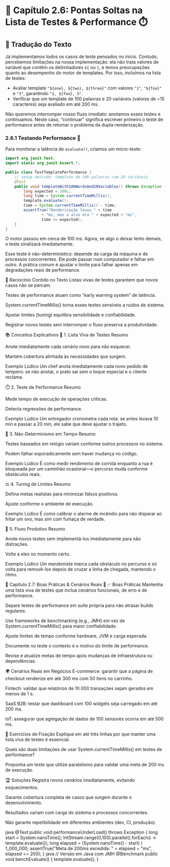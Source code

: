 # 📕 Capítulo 2.6: Pontas Soltas na Lista de Testes & Performance ⏱️

## 📝 Tradução do Texto

Já implementamos todos os casos de teste pensados no início. Contudo, percebemos limitações na nossa implementação: ela não trata valores de variável que contêm os delimitadores `${` ou `}`, e temos preocupações quanto ao desempenho do motor de templates. Por isso, incluímos na lista de testes:

- Avaliar template `"${one}, ${two}, ${three}"` com valores `"1"`, `"${foo}"` e `"3"`, garantindo `"1, ${foo}, 3"`.  
- Verificar que um template de 100 palavras e 20 variáveis (valores de ~15 caracteres) seja avaliado em até 200 ms.

Não queremos interromper nosso fluxo imediato: anotamos esses testes e continuamos. Neste caso, “continuar” significa escrever primeiro o teste de performance antes de retomar o problema da dupla-renderização.

### 2.6.1 Testando Performance 🚀

Para monitorar a latência de `evaluate()`, criamos um micro-teste:

```java
import org.junit.Test;
import static org.junit.Assert.*;

public class TestTemplatePerformance {
    // setup omitido: template de 100 palavras com 20 variáveis
    @Test
    public void templateWith100WordsAnd20Variables() throws Exception {
        long expected = 200L;
        long time = System.currentTimeMillis();
        template.evaluate();
        time = System.currentTimeMillis() - time;
        assertTrue("Renderização levou " + time
                + "ms, mas o alvo era " + expected + "ms",
                time <= expected);
    }
}
```

O motor passou em cerca de 100 ms. Agora, se algo o deixar lento demais, o teste sinalizará imediatamente.

Esse teste é não-determinístico: depende da carga da máquina e de processos concorrentes. Ele pode passar num computador e falhar em outro. A prática comum é ajustar o limite para falhar apenas em degradações reais de performance.

🧠 Raciocínio Contido no Texto
Listas vivas de testes garantem que novos casos não se percam.

Testes de performance atuam como “early warning system” de latência.

System.currentTimeMillis() torna esses testes sensíveis a ruídos de sistema.

Ajustar limites (tuning) equilibra sensibilidade e confiabilidade.

Registrar novos testes sem interromper o fluxo preserva a produtividade.

📚 Conceitos Explicativos
📝 1. Lista Viva de Testes
Resumo

Anote imediatamente cada cenário novo para não esquecer.

Mantém cobertura alinhada às necessidades que surgem.

Exemplo Lúdico Um chef anota imediatamente cada novo pedido de tempero: se não anotar, o prato sai sem o toque especial e o cliente reclama.

⏱️ 2. Teste de Performance
Resumo

Mede tempo de execução de operações críticas.

Detecta regressões de performance.

Exemplo Lúdico Um entregador cronometra cada rota: se antes levava 10 min e passar a 20 min, ele sabe que deve ajustar o trajeto.

🔄 3. Não-Determinismo em Tempo
Resumo

Testes baseados em relógio variam conforme outros processos no sistema.

Podem falhar esporadicamente sem haver mudança no código.

Exemplo Lúdico É como medir rendimento de corrida enquanto a rua é bloqueada por um caminhão ocasional—o percurso muda conforme obstáculos reais.

⚖️ 4. Tuning de Limites
Resumo

Defina metas realistas para minimizar falsos positivos.

Ajuste conforme o ambiente de execução.

Exemplo Lúdico É como calibrar o alarme de incêndio para não disparar ao fritar um ovo, mas sim com fumaça de verdade.

🎯 5. Fluxo Produtivo
Resumo

Anote novos testes sem implementá-los imediatamente para não distrações.

Volte a eles no momento certo.

Exemplo Lúdico Um maratonista marca cada obstáculo no percurso e só volta para removê-los depois de cruzar a linha de chegada, mantendo o ritmo.

💼 Capítulo 2.7: Boas Práticas & Cenários Reais 🌟
✅ Boas Práticas
Mantenha uma lista viva de testes que inclua cenários funcionais, de erro e de performance.

Separe testes de performance em suíte própria para não atrasar builds regulares.

Use frameworks de benchmarking (e.g., JMH) em vez de System.currentTimeMillis() para maior confiabilidade.

Ajuste limites de tempo conforme hardware, JVM e carga esperada.

Documente no teste o contexto e o motivo do limite de performance.

Revise e atualize metas de tempo após mudanças de infraestrutura ou dependências.

🌍 Cenários Reais em Negócios
E-commerce: garantir que a página de checkout renderize em até 300 ms com 50 itens no carrinho.

Fintech: validar que relatórios de 10 000 transações sejam gerados em menos de 1 s.

SaaS B2B: testar que dashboard com 100 widgets seja carregado em até 200 ms.

IoT: assegurar que agregação de dados de 100 sensores ocorra em até 500 ms.

📝 Exercícios de Fixação
Explique em até três linhas por que manter uma lista viva de testes é essencial.

Quais são duas limitações de usar System.currentTimeMillis() em testes de performance?

Proponha um teste que utilize paralelismo para validar uma meta de 200 ms de execução.

🏆 Soluções
Registra novos cenários imediatamente, evitando esquecimentos.

Garante cobertura completa de casos que surgem durante o desenvolvimento.

Resultados variam com carga do sistema e processos concorrentes.

Não garante repetibilidade em diferentes ambientes (dev, CI, produção).

java
@Test
public void performanceUnderLoad() throws Exception {
    long start = System.nanoTime();
    IntStream.range(0,100).parallel().forEach(i -> template.evaluate());
    long elapsed = (System.nanoTime() - start) / 1_000_000;
    assertTrue("Meta de 200ms excedida: " + elapsed + "ms", elapsed <= 200);
}
java
// Versão em Java com JMH
@Benchmark
public void benchEvaluate() {
    template.evaluate();
}